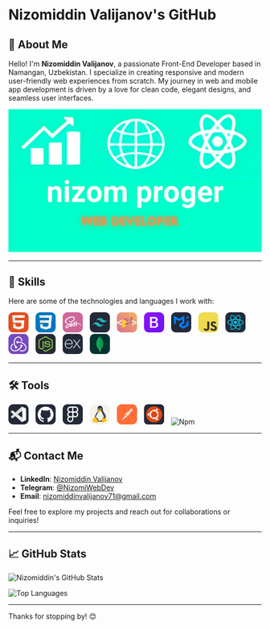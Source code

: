 # Nizomiddin Valijanov's GitHub

## 👋 About Me

Hello! I'm **Nizomiddin Valijanov**, a passionate Front-End Developer based in Namangan, Uzbekistan. I specialize in creating responsive and modern user-friendly web experiences from scratch. My journey in web and mobile app development is driven by a love for clean code, elegant designs, and seamless user interfaces.

![Profile Picture](https://github.com/Nizomiddin-Valijanov/Nizomiddin-Valijanov/blob/main/photo_2024-02-03_22-45-07.jpg)

---

## 🚀 Skills

Here are some of the technologies and languages I work with:

<p>
<img src="https://github.com/tandpfun/skill-icons/blob/main/icons/HTML.svg" alt="HTML" width="40px" style="margin-right: 10px;"/>
<img src="https://github.com/tandpfun/skill-icons/blob/main/icons/CSS.svg" alt="CSS" width="40px" style="margin-right: 10px;"/>
<img src="https://github.com/tandpfun/skill-icons/blob/main/icons/Sass.svg" alt="Sass" width="40px" style="margin-right: 10px;"/>
<img src="https://github.com/tandpfun/skill-icons/blob/main/icons/TailwindCSS-Dark.svg" alt="Tailwind CSS" width="40px" style="margin-right: 10px;"/>
<img src="https://github.com/tandpfun/skill-icons/blob/main/icons/StyledComponents.svg" alt="Styled Components" width="40px" style="margin-right: 10px;"/>
<img src="https://github.com/tandpfun/skill-icons/blob/main/icons/Bootstrap.svg" alt="Bootstrap" width="40px" style="margin-right: 10px;"/>
<img src="https://github.com/tandpfun/skill-icons/blob/main/icons/MaterialUI-Dark.svg" alt="Material UI" width="40px" style="margin-right: 10px;"/>
<img src="https://github.com/tandpfun/skill-icons/blob/main/icons/JavaScript.svg" alt="JavaScript" width="40px" style="margin-right: 10px;"/>
<img src="https://github.com/tandpfun/skill-icons/blob/main/icons/React-Dark.svg" alt="React" width="40px" style="margin-right: 10px;"/>
<img src="https://github.com/tandpfun/skill-icons/blob/main/icons/Redux.svg" alt="Redux" width="40px" style="margin-right: 10px;"/>
<img src="https://github.com/tandpfun/skill-icons/blob/main/icons/NodeJS-Dark.svg" alt="Node.js" width="40px" style="margin-right: 10px;"/>
<img src="https://github.com/tandpfun/skill-icons/blob/main/icons/ExpressJS-Dark.svg" alt="express" width="40px" style="margin-right: 10px;"/>
<img src="https://github.com/tandpfun/skill-icons/blob/main/icons/MongoDB.svg" alt="MongoDB" width="40px" style="margin-right: 10px;"/>
</p>

---

## 🛠️ Tools

<p>
<img src="https://github.com/tandpfun/skill-icons/blob/main/icons/VSCode-Dark.svg" alt="VSCode" width="40px" style="margin-right: 10px;"/>
<img src="https://github.com/tandpfun/skill-icons/blob/main/icons/Github-Dark.svg" alt="GitHub" width="40px" style="margin-right: 10px;"/>
<img src="https://github.com/tandpfun/skill-icons/blob/main/icons/Figma-Dark.svg" alt="Figma" width="40px" style="margin-right: 10px;"/>
<img src="https://github.com/tandpfun/skill-icons/blob/main/icons/Linux-Light.svg" alt="Linux" width="40px" style="margin-right: 10px;"/>
<img src="https://github.com/tandpfun/skill-icons/blob/main/icons/Postman.svg" alt="Postman" width="40px" style="margin-right: 10px;"/>
<img src="https://github.com/tandpfun/skill-icons/blob/main/icons/Ubuntu-Dark.svg" alt="Ubuntu" width="40px" style="margin-right: 10px;"/>
<img src="https://github.com/tandpfun/skill-icons/blob/main/icons/Npm-Dark.svg" alt="Npm" width="40px" style="margin-right: 10px;"/>

</p>

---

## 📬 Contact Me

- **LinkedIn**: [Nizomiddin Valijanov](https://www.linkedin.com/in/nizomiddin-valijanov-5b80032aa)
- **Telegram**: [@NizomiWebDev](https://t.me/NizomiWebDev)
- **Email**: nizomiddinvalijanov71@gmail.com

Feel free to explore my projects and reach out for collaborations or inquiries!

---

## 📈 GitHub Stats

![Nizomiddin's GitHub Stats](https://github-readme-stats.vercel.app/api?username=Nizomiddin-Valijanov&show_icons=true&theme=radical)

![Top Languages](https://github-readme-stats.vercel.app/api/top-langs/?username=Nizomiddin-Valijanov&layout=compact&theme=radical)

---

Thanks for stopping by! 😊
